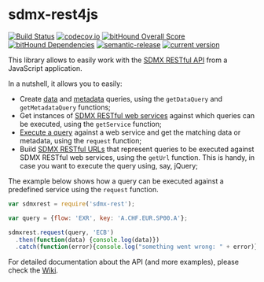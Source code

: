 # sdmx-rest4js
[![Build Status](https://travis-ci.org/sosna/sdmx-rest4js.svg?branch=master)](https://travis-ci.org/sosna/sdmx-rest4js) [![codecov.io](https://codecov.io/github/sosna/sdmx-rest4js/coverage.svg?branch=master)](https://codecov.io/github/sosna/sdmx-rest4js?branch=master) [![bitHound Overall Score](https://www.bithound.io/github/sosna/sdmx-rest4js/badges/score.svg)](https://www.bithound.io/github/sosna/sdmx-rest4js) [![bitHound Dependencies](https://www.bithound.io/github/sosna/sdmx-rest4js/badges/dependencies.svg)](https://www.bithound.io/github/sosna/sdmx-rest4js/master/dependencies/npm)  [![semantic-release](https://img.shields.io/badge/%20%20%F0%9F%93%A6%F0%9F%9A%80-semantic--release-e10079.svg)](https://github.com/semantic-release/semantic-release) [![current version](https://img.shields.io/npm/v/sdmx-rest.svg)](https://www.npmjs.com/package/sdmx-rest)

This library allows to easily work with the [SDMX RESTful API](https://github.com/sdmx-twg/sdmx-rest) from a JavaScript application.

In a nutshell, it allows you to easily:
- Create [data](https://github.com/sosna/sdmx-rest4js/wiki/Data-queries) and [metadata](https://github.com/sosna/sdmx-rest4js/wiki/Metadata-queries) queries, using the `getDataQuery` and `getMetadataQuery` functions;
- Get instances of [SDMX RESTful web services](https://github.com/sosna/sdmx-rest4js/wiki/Services) against which queries can be executed, using the `getService` function;
- [Execute a query](https://github.com/sosna/sdmx-rest4js/wiki/Running-queries) against a web service and get the matching data or metadata, using the `request` function;
- Build [SDMX RESTful URLs](https://github.com/sosna/sdmx-rest4js/wiki/URLs) that represent queries to be executed against SDMX RESTful web services, using the `getUrl` function. This is handy, in case you want to execute the query using, say, jQuery;

The example below shows how a query can be executed against a predefined service using the `request` function.

```JavaScript
var sdmxrest = require('sdmx-rest');

var query = {flow: 'EXR', key: 'A.CHF.EUR.SP00.A'};

sdmxrest.request(query, 'ECB')
  .then(function(data) {console.log(data)})
  .catch(function(error){console.log("something went wrong: " + error)});
```

For detailed documentation about the API (and more examples), please check the [Wiki](https://github.com/sosna/sdmx-rest4js/wiki).
